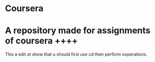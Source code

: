 # Coursera
A repository made for assignments of coursera
++++
=====
This a edit ot show that u should first use cd then perform ooperations.
